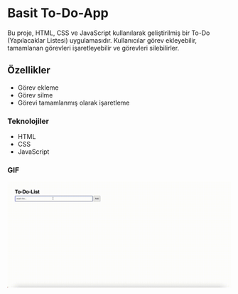 # Basit To-Do-App
Bu proje, HTML, CSS ve JavaScript kullanılarak geliştirilmiş bir To-Do (Yapılacaklar Listesi) uygulamasıdır. Kullanıcılar görev ekleyebilir, tamamlanan görevleri işaretleyebilir ve görevleri silebilirler.


## Özellikler

- Görev ekleme
- Görev silme
- Görevi tamamlanmış olarak işaretleme

### Teknolojiler
- HTML
- CSS
- JavaScript

### GIF

![](images/todo.gif)